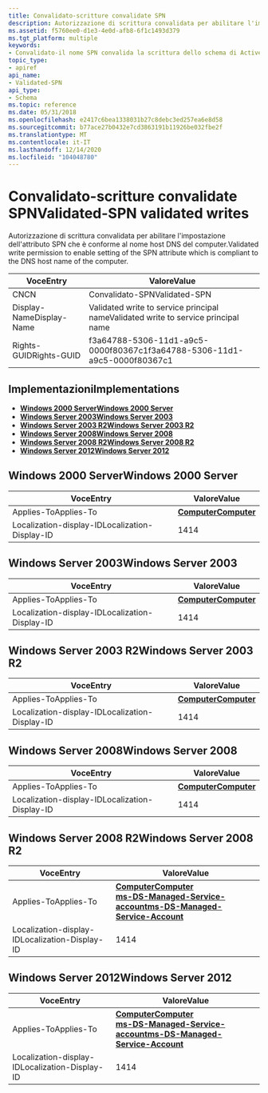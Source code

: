 ```yaml
---
title: Convalidato-scritture convalidate SPN
description: Autorizzazione di scrittura convalidata per abilitare l'impostazione dell'attributo SPN che è conforme al nome host DNS del computer.
ms.assetid: f5760ee0-d1e3-4e0d-afb8-6f1c1493d379
ms.tgt_platform: multiple
keywords:
- Convalidato-il nome SPN convalida la scrittura dello schema di Active Directory
topic_type:
- apiref
api_name:
- Validated-SPN
api_type:
- Schema
ms.topic: reference
ms.date: 05/31/2018
ms.openlocfilehash: e2417c6bea1338031b27c8debc3ed257ea6e8d58
ms.sourcegitcommit: b77ace27b0432e7cd3863191b11926be032fbe2f
ms.translationtype: MT
ms.contentlocale: it-IT
ms.lasthandoff: 12/14/2020
ms.locfileid: "104048780"
---
```

# <a name="validated-spn-validated-writes"></a><span data-ttu-id="62d5b-104">Convalidato-scritture convalidate SPN</span><span class="sxs-lookup"><span data-stu-id="62d5b-104">Validated-SPN validated writes</span></span>

<span data-ttu-id="62d5b-105">Autorizzazione di scrittura convalidata per abilitare l'impostazione dell'attributo SPN che è conforme al nome host DNS del computer.</span><span class="sxs-lookup"><span data-stu-id="62d5b-105">Validated write permission to enable setting of the SPN attribute which is compliant to the DNS host name of the computer.</span></span>



| <span data-ttu-id="62d5b-106">Voce</span><span class="sxs-lookup"><span data-stu-id="62d5b-106">Entry</span></span> | <span data-ttu-id="62d5b-107">Valore</span><span class="sxs-lookup"><span data-stu-id="62d5b-107">Value</span></span> |
|--------------|-------------------------------------------|
| <span data-ttu-id="62d5b-108">CN</span><span class="sxs-lookup"><span data-stu-id="62d5b-108">CN</span></span>           | <span data-ttu-id="62d5b-109">Convalidato-SPN</span><span class="sxs-lookup"><span data-stu-id="62d5b-109">Validated-SPN</span></span>                             |
| <span data-ttu-id="62d5b-110">Display-Name</span><span class="sxs-lookup"><span data-stu-id="62d5b-110">Display-Name</span></span> | <span data-ttu-id="62d5b-111">Validated write to service principal name</span><span class="sxs-lookup"><span data-stu-id="62d5b-111">Validated write to service principal name</span></span> |
| <span data-ttu-id="62d5b-112">Rights-GUID</span><span class="sxs-lookup"><span data-stu-id="62d5b-112">Rights-GUID</span></span>  | <span data-ttu-id="62d5b-113">f3a64788-5306-11d1-a9c5-0000f80367c1</span><span class="sxs-lookup"><span data-stu-id="62d5b-113">f3a64788-5306-11d1-a9c5-0000f80367c1</span></span>      |



## <a name="implementations"></a><span data-ttu-id="62d5b-114">Implementazioni</span><span class="sxs-lookup"><span data-stu-id="62d5b-114">Implementations</span></span>

-   [<span data-ttu-id="62d5b-115">**Windows 2000 Server**</span><span class="sxs-lookup"><span data-stu-id="62d5b-115">**Windows 2000 Server**</span></span>](#windows-2000-server)
-   [<span data-ttu-id="62d5b-116">**Windows Server 2003**</span><span class="sxs-lookup"><span data-stu-id="62d5b-116">**Windows Server 2003**</span></span>](#windows-server-2003)
-   [<span data-ttu-id="62d5b-117">**Windows Server 2003 R2**</span><span class="sxs-lookup"><span data-stu-id="62d5b-117">**Windows Server 2003 R2**</span></span>](#windows-server-2003-r2)
-   [<span data-ttu-id="62d5b-118">**Windows Server 2008**</span><span class="sxs-lookup"><span data-stu-id="62d5b-118">**Windows Server 2008**</span></span>](#windows-server-2008)
-   [<span data-ttu-id="62d5b-119">**Windows Server 2008 R2**</span><span class="sxs-lookup"><span data-stu-id="62d5b-119">**Windows Server 2008 R2**</span></span>](#windows-server-2008-r2)
-   [<span data-ttu-id="62d5b-120">**Windows Server 2012**</span><span class="sxs-lookup"><span data-stu-id="62d5b-120">**Windows Server 2012**</span></span>](#windows-server-2012)

## <a name="windows-2000-server"></a><span data-ttu-id="62d5b-121">Windows 2000 Server</span><span class="sxs-lookup"><span data-stu-id="62d5b-121">Windows 2000 Server</span></span>



| <span data-ttu-id="62d5b-122">Voce</span><span class="sxs-lookup"><span data-stu-id="62d5b-122">Entry</span></span> | <span data-ttu-id="62d5b-123">Valore</span><span class="sxs-lookup"><span data-stu-id="62d5b-123">Value</span></span> |
|-------------------------|-------------------------------------------|
| <span data-ttu-id="62d5b-124">Applies-To</span><span class="sxs-lookup"><span data-stu-id="62d5b-124">Applies-To</span></span>              | [<span data-ttu-id="62d5b-125">**Computer**</span><span class="sxs-lookup"><span data-stu-id="62d5b-125">**Computer**</span></span>](c-computer.md)<br/> |
| <span data-ttu-id="62d5b-126">Localization-display-ID</span><span class="sxs-lookup"><span data-stu-id="62d5b-126">Localization-Display-ID</span></span> | <span data-ttu-id="62d5b-127">14</span><span class="sxs-lookup"><span data-stu-id="62d5b-127">14</span></span>                                        |



## <a name="windows-server-2003"></a><span data-ttu-id="62d5b-128">Windows Server 2003</span><span class="sxs-lookup"><span data-stu-id="62d5b-128">Windows Server 2003</span></span>



| <span data-ttu-id="62d5b-129">Voce</span><span class="sxs-lookup"><span data-stu-id="62d5b-129">Entry</span></span> | <span data-ttu-id="62d5b-130">Valore</span><span class="sxs-lookup"><span data-stu-id="62d5b-130">Value</span></span> |
|-------------------------|-------------------------------------------|
| <span data-ttu-id="62d5b-131">Applies-To</span><span class="sxs-lookup"><span data-stu-id="62d5b-131">Applies-To</span></span>              | [<span data-ttu-id="62d5b-132">**Computer**</span><span class="sxs-lookup"><span data-stu-id="62d5b-132">**Computer**</span></span>](c-computer.md)<br/> |
| <span data-ttu-id="62d5b-133">Localization-display-ID</span><span class="sxs-lookup"><span data-stu-id="62d5b-133">Localization-Display-ID</span></span> | <span data-ttu-id="62d5b-134">14</span><span class="sxs-lookup"><span data-stu-id="62d5b-134">14</span></span>                                        |



## <a name="windows-server-2003-r2"></a><span data-ttu-id="62d5b-135">Windows Server 2003 R2</span><span class="sxs-lookup"><span data-stu-id="62d5b-135">Windows Server 2003 R2</span></span>



| <span data-ttu-id="62d5b-136">Voce</span><span class="sxs-lookup"><span data-stu-id="62d5b-136">Entry</span></span> | <span data-ttu-id="62d5b-137">Valore</span><span class="sxs-lookup"><span data-stu-id="62d5b-137">Value</span></span> |
|-------------------------|-------------------------------------------|
| <span data-ttu-id="62d5b-138">Applies-To</span><span class="sxs-lookup"><span data-stu-id="62d5b-138">Applies-To</span></span>              | [<span data-ttu-id="62d5b-139">**Computer**</span><span class="sxs-lookup"><span data-stu-id="62d5b-139">**Computer**</span></span>](c-computer.md)<br/> |
| <span data-ttu-id="62d5b-140">Localization-display-ID</span><span class="sxs-lookup"><span data-stu-id="62d5b-140">Localization-Display-ID</span></span> | <span data-ttu-id="62d5b-141">14</span><span class="sxs-lookup"><span data-stu-id="62d5b-141">14</span></span>                                        |



## <a name="windows-server-2008"></a><span data-ttu-id="62d5b-142">Windows Server 2008</span><span class="sxs-lookup"><span data-stu-id="62d5b-142">Windows Server 2008</span></span>



| <span data-ttu-id="62d5b-143">Voce</span><span class="sxs-lookup"><span data-stu-id="62d5b-143">Entry</span></span> | <span data-ttu-id="62d5b-144">Valore</span><span class="sxs-lookup"><span data-stu-id="62d5b-144">Value</span></span> |
|-------------------------|-------------------------------------------|
| <span data-ttu-id="62d5b-145">Applies-To</span><span class="sxs-lookup"><span data-stu-id="62d5b-145">Applies-To</span></span>              | [<span data-ttu-id="62d5b-146">**Computer**</span><span class="sxs-lookup"><span data-stu-id="62d5b-146">**Computer**</span></span>](c-computer.md)<br/> |
| <span data-ttu-id="62d5b-147">Localization-display-ID</span><span class="sxs-lookup"><span data-stu-id="62d5b-147">Localization-Display-ID</span></span> | <span data-ttu-id="62d5b-148">14</span><span class="sxs-lookup"><span data-stu-id="62d5b-148">14</span></span>                                        |



## <a name="windows-server-2008-r2"></a><span data-ttu-id="62d5b-149">Windows Server 2008 R2</span><span class="sxs-lookup"><span data-stu-id="62d5b-149">Windows Server 2008 R2</span></span>



| <span data-ttu-id="62d5b-150">Voce</span><span class="sxs-lookup"><span data-stu-id="62d5b-150">Entry</span></span> | <span data-ttu-id="62d5b-151">Valore</span><span class="sxs-lookup"><span data-stu-id="62d5b-151">Value</span></span> |
|-------------------------|----------------------------------------------------------------------------------------------------------------------------|
| <span data-ttu-id="62d5b-152">Applies-To</span><span class="sxs-lookup"><span data-stu-id="62d5b-152">Applies-To</span></span>              | [<span data-ttu-id="62d5b-153">**Computer**</span><span class="sxs-lookup"><span data-stu-id="62d5b-153">**Computer**</span></span>](c-computer.md)<br/> [<span data-ttu-id="62d5b-154">**ms-DS-Managed-Service-account**</span><span class="sxs-lookup"><span data-stu-id="62d5b-154">**ms-DS-Managed-Service-Account**</span></span>](c-msds-managedserviceaccount.md)<br/> |
| <span data-ttu-id="62d5b-155">Localization-display-ID</span><span class="sxs-lookup"><span data-stu-id="62d5b-155">Localization-Display-ID</span></span> | <span data-ttu-id="62d5b-156">14</span><span class="sxs-lookup"><span data-stu-id="62d5b-156">14</span></span>                                                                                                                         |



## <a name="windows-server-2012"></a><span data-ttu-id="62d5b-157">Windows Server 2012</span><span class="sxs-lookup"><span data-stu-id="62d5b-157">Windows Server 2012</span></span>



| <span data-ttu-id="62d5b-158">Voce</span><span class="sxs-lookup"><span data-stu-id="62d5b-158">Entry</span></span> | <span data-ttu-id="62d5b-159">Valore</span><span class="sxs-lookup"><span data-stu-id="62d5b-159">Value</span></span> |
|-------------------------|----------------------------------------------------------------------------------------------------------------------------|
| <span data-ttu-id="62d5b-160">Applies-To</span><span class="sxs-lookup"><span data-stu-id="62d5b-160">Applies-To</span></span>              | [<span data-ttu-id="62d5b-161">**Computer**</span><span class="sxs-lookup"><span data-stu-id="62d5b-161">**Computer**</span></span>](c-computer.md)<br/> [<span data-ttu-id="62d5b-162">**ms-DS-Managed-Service-account**</span><span class="sxs-lookup"><span data-stu-id="62d5b-162">**ms-DS-Managed-Service-Account**</span></span>](c-msds-managedserviceaccount.md)<br/> |
| <span data-ttu-id="62d5b-163">Localization-display-ID</span><span class="sxs-lookup"><span data-stu-id="62d5b-163">Localization-Display-ID</span></span> | <span data-ttu-id="62d5b-164">14</span><span class="sxs-lookup"><span data-stu-id="62d5b-164">14</span></span>                                                                                                                         |



 

 





